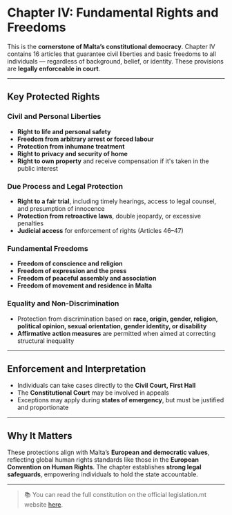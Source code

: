 # Chapter IV: Fundamental Rights and Freedoms

This is the **cornerstone of Malta’s constitutional democracy**. Chapter IV contains 16 articles that guarantee civil liberties and basic freedoms to all individuals — regardless of background, belief, or identity. These provisions are **legally enforceable in court**.

---

## Key Protected Rights

### Civil and Personal Liberties

- **Right to life and personal safety**
- **Freedom from arbitrary arrest or forced labour**
- **Protection from inhumane treatment**
- **Right to privacy and security of home**
- **Right to own property** and receive compensation if it's taken in the public interest

### Due Process and Legal Protection

- **Right to a fair trial**, including timely hearings, access to legal counsel, and presumption of innocence
- **Protection from retroactive laws**, double jeopardy, or excessive penalties
- **Judicial access** for enforcement of rights (Articles 46–47)

### Fundamental Freedoms

- **Freedom of conscience and religion**
- **Freedom of expression and the press**
- **Freedom of peaceful assembly and association**
- **Freedom of movement and residence in Malta**

### Equality and Non-Discrimination

- Protection from discrimination based on **race, origin, gender, religion, political opinion, sexual orientation, gender identity, or disability**
- **Affirmative action measures** are permitted when aimed at correcting structural inequality

---

## Enforcement and Interpretation

- Individuals can take cases directly to the **Civil Court, First Hall**
- The **Constitutional Court** may be involved in appeals
- Exceptions may apply during **states of emergency**, but must be justified and proportionate

---

## Why It Matters

These protections align with Malta’s **European and democratic values**, reflecting global human rights standards like those in the **European Convention on Human Rights**. The chapter establishes **strong legal safeguards**, empowering individuals to hold the state accountable.

---

> 📚 You can read the full constitution on the official legislation.mt website [here](https://legislation.mt/eli/const/eng).
